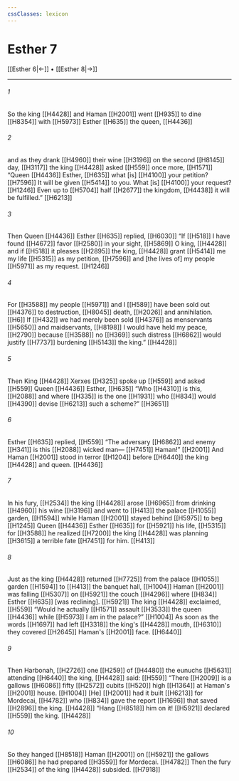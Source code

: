 ```yaml
---
cssClasses: lexicon
---
```


# Esther 7

[[Esther 6|←]] • [[Esther 8|→]]

---

###### 1
So the king [[H4428]] and Haman [[H2001]] went [[H935]] to dine [[H8354]] with [[H5973]] Esther [[H635]] the queen, [[H4436]]

###### 2
and as they drank [[H4960]] their wine [[H3196]] on the second [[H8145]] day, [[H3117]] the king [[H4428]] asked [[H559]] once more, [[H1571]] “Queen [[H4436]] Esther, [[H635]] what [is] [[H4100]] your petition? [[H7596]] It will be given [[H5414]] to you.  What [is] [[H4100]] your request? [[H1246]] Even up to [[H5704]] half [[H2677]] the kingdom, [[H4438]] it will be fulfilled.” [[H6213]]

###### 3
Then Queen [[H4436]] Esther [[H635]] replied, [[H6030]] “If [[H518]] I have found [[H4672]] favor [[H2580]] in your sight, [[H5869]] O king, [[H4428]] and if [[H518]] it pleases [[H2895]] the king, [[H4428]] grant [[H5414]] me  my life [[H5315]] as my petition, [[H7596]] and [the lives of] my people [[H5971]] as my request. [[H1246]]

###### 4
For [[H3588]] my people [[H5971]] and I [[H589]] have been sold out [[H4376]] to destruction, [[H8045]] death, [[H2026]] and annihilation. [[H6]] If [[H432]] we had merely been sold [[H4376]] as menservants [[H5650]] and maidservants, [[H8198]] I would have held my peace, [[H2790]] because [[H3588]] no [[H369]] such distress [[H6862]] would justify [[H7737]] burdening [[H5143]] the king.” [[H4428]]

###### 5
Then King [[H4428]] Xerxes [[H325]] spoke up [[H559]] and asked [[H559]] Queen [[H4436]] Esther, [[H635]] “Who [[H4310]] is this, [[H2088]] and where [[H335]] is the one [[H1931]] who [[H834]] would [[H4390]] devise [[H6213]] such a scheme?” [[H3651]]

###### 6
Esther [[H635]] replied, [[H559]] “The adversary [[H6862]] and enemy [[H341]] is this [[H2088]] wicked man— [[H7451]] Haman!” [[H2001]] And Haman [[H2001]] stood in terror [[H1204]] before [[H6440]] the king [[H4428]] and queen. [[H4436]]

###### 7
In his fury, [[H2534]] the king [[H4428]] arose [[H6965]] from drinking [[H4960]] his wine [[H3196]] and went to [[H413]] the palace [[H1055]] garden, [[H1594]] while Haman [[H2001]] stayed behind [[H5975]] to beg [[H1245]] Queen [[H4436]] Esther [[H635]] for [[H5921]] his life, [[H5315]] for [[H3588]] he realized [[H7200]] the king [[H4428]] was planning [[H3615]] a terrible fate [[H7451]] for him. [[H413]]

###### 8
Just as the king [[H4428]] returned [[H7725]] from the palace [[H1055]] garden [[H1594]] to [[H413]] the banquet hall, [[H1004]] Haman [[H2001]] was falling [[H5307]] on [[H5921]] the couch [[H4296]] where [[H834]] Esther [[H635]] [was reclining]. [[H5921]] The king [[H4428]] exclaimed, [[H559]] “Would he actually [[H1571]] assault [[H3533]] the queen [[H4436]] while [[H5973]] I am in the palace?” [[H1004]] As soon as the words [[H1697]] had left [[H3318]] the king's [[H4428]] mouth, [[H6310]] they covered [[H2645]] Haman's [[H2001]] face. [[H6440]]

###### 9
Then Harbonah, [[H2726]] one [[H259]] of [[H4480]] the eunuchs [[H5631]] attending [[H6440]] the king, [[H4428]] said: [[H559]] “There [[H2009]] is a gallows [[H6086]] fifty [[H2572]] cubits [[H520]] high [[H1364]] at Haman's [[H2001]] house. [[H1004]] [He] [[H2001]] had it built [[H6213]] for Mordecai, [[H4782]] who [[H834]] gave the report [[H1696]] that saved [[H2896]] the king. [[H4428]] “Hang [[H8518]] him on it! [[H5921]] declared [[H559]] the king. [[H4428]]

###### 10
So they hanged [[H8518]] Haman [[H2001]] on [[H5921]] the gallows [[H6086]] he had prepared [[H3559]] for Mordecai. [[H4782]] Then the fury [[H2534]] of the king [[H4428]] subsided. [[H7918]]

